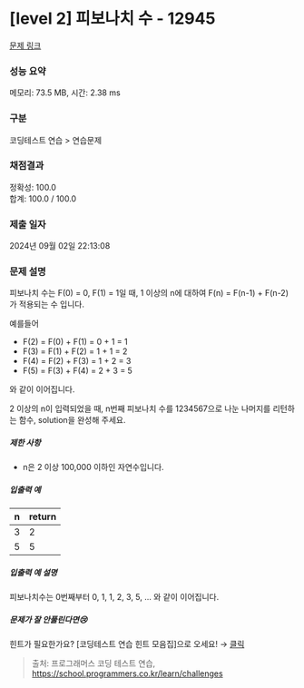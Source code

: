 # [level 2] 피보나치 수 - 12945 

[문제 링크](https://school.programmers.co.kr/learn/courses/30/lessons/12945) 

### 성능 요약

메모리: 73.5 MB, 시간: 2.38 ms

### 구분

코딩테스트 연습 > 연습문제

### 채점결과

정확성: 100.0<br/>합계: 100.0 / 100.0

### 제출 일자

2024년 09월 02일 22:13:08

### 문제 설명

<p>피보나치 수는 F(0) = 0, F(1) = 1일 때, 1 이상의 n에 대하여 F(n) = F(n-1) + F(n-2) 가 적용되는 수 입니다. </p>

<p>예를들어 </p>

<ul>
<li>F(2) = F(0) + F(1) = 0 + 1 = 1</li>
<li>F(3) = F(1) + F(2) = 1 + 1 = 2</li>
<li>F(4) = F(2) + F(3) = 1 + 2 = 3</li>
<li>F(5) = F(3) + F(4) = 2 + 3 = 5</li>
</ul>

<p>와 같이 이어집니다.</p>

<p>2 이상의 n이 입력되었을 때, n번째 피보나치 수를 1234567으로 나눈 나머지를 리턴하는 함수, solution을 완성해 주세요.</p>

<h5>제한 사항</h5>

<ul>
<li>n은 2 이상 100,000 이하인 자연수입니다.</li>
</ul>

<h5>입출력 예</h5>
<table class="table">
        <thead><tr>
<th>n</th>
<th>return</th>
</tr>
</thead>
        <tbody><tr>
<td>3</td>
<td>2</td>
</tr>
<tr>
<td>5</td>
<td>5</td>
</tr>
</tbody>
      </table>
<h5>입출력 예 설명</h5>

<p>피보나치수는 0번째부터 0, 1, 1, 2, 3, 5, ... 와 같이 이어집니다.</p>

<h5>문제가 잘 안풀린다면😢</h5>

<p>힌트가 필요한가요? [코딩테스트 연습 힌트 모음집]으로 오세요! → <a href="https://school.programmers.co.kr/learn/courses/14743?itm_content=lesson12945" target="_blank" rel="noopener">클릭</a></p>


> 출처: 프로그래머스 코딩 테스트 연습, https://school.programmers.co.kr/learn/challenges